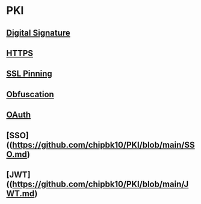 # PKI

## [Digital Signature](https://github.com/chipbk10/PKI/blob/main/DigitalSignature.md)
## [HTTPS](https://github.com/chipbk10/PKI/blob/main/HTTPs.md)
## [SSL Pinning](https://github.com/chipbk10/PKI/blob/main/SSL_Pinning.md)
## [Obfuscation](https://github.com/chipbk10/PKI/blob/main/Obfuscation.md)
## [OAuth](https://github.com/chipbk10/PKI/blob/main/OAuth.md)
## [SSO]((https://github.com/chipbk10/PKI/blob/main/SSO.md)
## [JWT]((https://github.com/chipbk10/PKI/blob/main/JWT.md)
